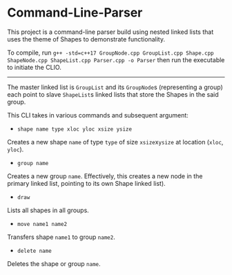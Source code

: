 # Command-Line-Parser

This project is a command-line parser build using nested linked lists that uses the theme of Shapes to demonstrate functionality.

To compile, run `g++ -std=c++17 GroupNode.cpp GroupList.cpp Shape.cpp ShapeNode.cpp ShapeList.cpp Parser.cpp -o Parser` then run the executable to initiate the CLIO.

---

The master linked list is `GroupList` and its `GroupNode`s (representing a group) each point to slave `ShapeList`s linked lists that store the Shapes in the said group.

This CLI takes in various commands and subsequent argument:
- `shape name type xloc yloc xsize ysize`

Creates a new shape `name` of type `type` of size `xsize`x`ysize` at location (`xloc`, `yloc`).

- `group name`

Creates a new group `name`. Effectively, this creates a new node in the primary linked list, pointing to its own Shape linked list).

- `draw`

Lists all shapes in all groups.

- `move name1 name2`

Transfers shape `name1` to group `name2`.

- `delete name`

Deletes the shape or group `name`.
